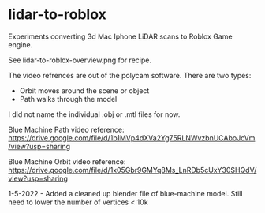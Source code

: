 # lidar-to-roblox
Experiments converting 3d Mac Iphone LiDAR scans to Roblox Game engine. 

See lidar-to-roblox-overview.png for recipe.

The video refrences are out of the polycam software. There are two types:
- Orbit moves around the scene or object
- Path walks through the model 

I did not name the individual .obj or .mtl files for now.

Blue Machine Path video reference: https://drive.google.com/file/d/1b1MVp4dXVa2Yg75RLNWvzbnUCAboJcVm/view?usp=sharing

Blue Machine Orbit video reference: https://drive.google.com/file/d/1x05Gbr9GMYq8Ms_LnRDb5cUxY30SHQdV/view?usp=sharing

1-5-2022 - Added a cleaned up blender file of blue-machine model. Still need to lower the number of vertices < 10k 
